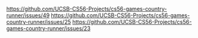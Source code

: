 https://github.com/UCSB-CS56-Projects/cs56-games-country-runner/issues/49
https://github.com/UCSB-CS56-Projects/cs56-games-country-runner/issues/25
https://github.com/UCSB-CS56-Projects/cs56-games-country-runner/issues/23